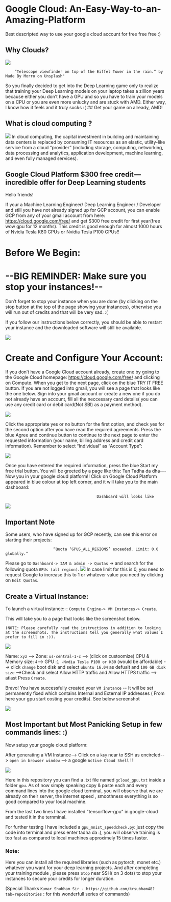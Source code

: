 # Google Cloud: An-Easy-Way-to-an-Amazing-Platform
Best descripted way to use your google cloud account for free free free :) 


## Why Clouds?

<img src="images/E1.jpeg" />

        “Telescope viewfinder on top of the Eiffel Tower in the rain.” by Made By Morro on Unsplash"



So you finally decided to get into the Deep Learning game only to realize that training your Deep Learning models on your laptop takes a zillion years because either you don’t have a GPU and so you have to train your models on a CPU or you are even more unlucky and are stuck with AMD. Either way, I know how it feels and it truly sucks :(
      ## Get your game on already, AMD!

## What is cloud computing ?

<img src="images/E2.jpg" />
In cloud computing, the capital investment in building and maintaining data centers is replaced by consuming IT resources as an elastic, utility-like service from a cloud “provider” (including storage, computing, networking, data processing and analytics, application development, machine learning, and even fully managed services).
      



## Google Cloud Platform $300 free credit — incredible offer for Deep Learning students
Hello friends! 

If your a Machine Learning Engineer/ Deep Learning Engineer / Developer and still you have not already signed up for GCP account, you can enable GCP from any of your gmail account from here: https://cloud.google.com/free/ and get $300 free credit for first year(free wow gpu for 12 months). This credit is good enough for almost 1000 hours of Nvidia Tesla K80 GPUs or Nvidia Tesla P100 GPUs!!

# Before We Begin:
# --BIG REMINDER: Make sure you stop your instances!--

Don’t forget to stop your instance when you are done (by clicking on the stop button at the top of the page showing your instances), otherwise you will run out of credits and that will be very sad. :(

If you follow our instructions below correctly, you should be able to restart your instance and the downloaded software will still be available.

<img src="images/E3.png" /> 

# Create and Configure Your Account:

If you don’t have a Google Cloud account already, create one by going to the Google Cloud homepage: https://cloud.google.com/free/ and clicking on Compute. When you get to the next page, click on the blue TRY IT FREE button. If you are not logged into gmail, you will see a page that looks like the one below. Sign into your gmail account or create a new one if you do not already have an account, fill all the neccessary card details( you can use any credit card or debit card(Not SBI) as a payment method).


<img src="images/E4.png" /> 

Click the appropriate yes or no button for the first option, and check yes for the second option after you have read the required agreements. Press the blue Agree and continue button to continue to the next page to enter the requested information (your name, billing address and credit card information). Remember to select “Individual” as “Account Type”:

<img src="images/E5.png" /> 

Once you have entered the required information, press the blue Start my free trial button. You will be greeted by a page like this:
Tan Tadha da dha--- Now you in  your google cloud platform!! Click on Google Cloud Platform appeared in blue colour at top left corner, and it will take you to the main dashboard:
 
                                            Dashboard will looks like
 <img src="images/E6.png" /> 
 
 ## Important Note

Some users, who have signed up for GCP recently, can see this error on starting their projects:

                         “Quota ‘GPUS_ALL_REGIONS’ exceeded. Limit: 0.0 globally.” 

Please go to `Dashboard-> IAM & admin -> Quotas` -> and search for the following quota `GPUs (all region)`.
<img src="images/E7.png" /> 
In case limit for this is 0, you need to request Google to increase this to 1 or whatever value you need by clicking on `Edit Quotas`.

## Create a Virtual Instance:

To launch a virtual instance:-: `Compute Engine-> VM Instances-> Create`.

This will take you to a page that looks like the screenshot below. 

`(NOTE: Please carefully read the instructions in addition to looking at the screenshots. The instructions tell you generally what values I prefer to fill in :)).`

<img src="images/E8.png" /> 

Name: `xyz` --> Zone: `us-central-1-c` --> (click on custoomize) CPU & Memory size: `4`--> GPU :`1 -Nvdia Tesla P100 or K80` (would be affordable) --> click `change` boot disk and select `ubuntu 16.04` as defualt and `100 GB disk size` -->Check and select Allow HTTP traffic and Allow HTTPS traffic --> atlast Press `Create`.

Bravo! You have successfully created your `VM instance` -- It will be set permanently fixed which contains Internal and External IP addresses ( From here your gpu start costing your credits). See below screenshot

 <img src="images/E9.png" /> 
 
 ## Most Important but Most Panicking Setup in few commands lines: :)
 
 Now setup your google cloud platform:
 
 After generating a VM Instance--> Click on a `key` near to SSH as encircled--> `open in browser window` --> a google `Active Cloud Shell` !!
 
 
 <img src="images/E10.png" /> 
 
Here in this repository you can find a .txt file named `gcloud_gpu.txt` inside a folder `gpu`. As of now simply speaking copy & paste each and every command lines into the google cloud terminal, you will observe that we are already on their server, the internet speed , smoothness everything is so good compared to your local machine.

From the last two lines I have installed "tensorflow-gpu" in google-cloud and tested it in the ternminal. 
 
For further testing I have included a `gpu_mnist_speedcheck.py`: just copy the code into terminal and press enter tadha da :), you will observe training is too fast as compared to local machines approximely 15  times faster.

### Note: 
Here you can install all the required libraries (such as pytorch, mxnet etc.) whatever you want for your deep learning projects.
And after completing your training module , please press `Stop` near SSH( on 3 dots) to stop your instances to secure your credits for longer duration.
  
 (Special Thanks `Kumar Shubham Sir - https://github.com/krsubham48?tab=repositories` : for this wonderfull series of commands) 
